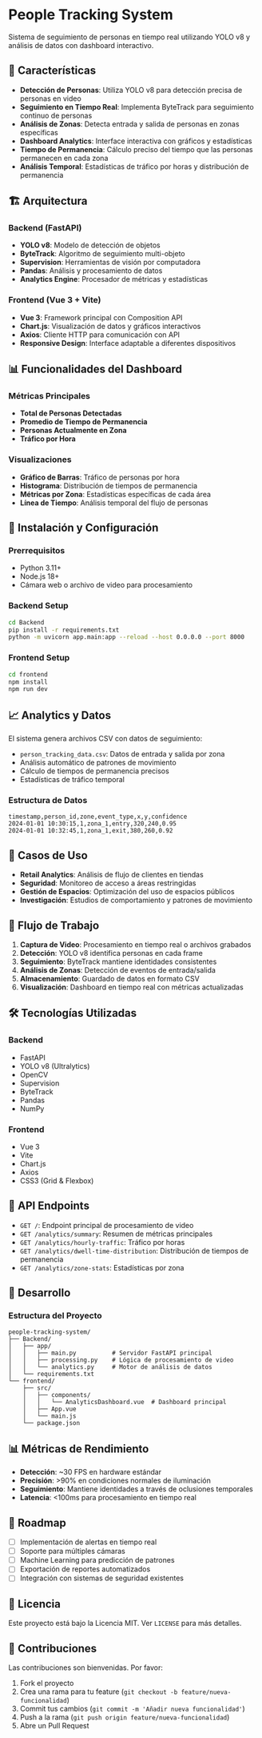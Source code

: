 # People Tracking System

Sistema de seguimiento de personas en tiempo real utilizando YOLO v8 y análisis de datos con dashboard interactivo.

## 🚀 Características

- **Detección de Personas**: Utiliza YOLO v8 para detección precisa de personas en video
- **Seguimiento en Tiempo Real**: Implementa ByteTrack para seguimiento continuo de personas
- **Análisis de Zonas**: Detecta entrada y salida de personas en zonas específicas
- **Dashboard Analytics**: Interface interactiva con gráficos y estadísticas
- **Tiempo de Permanencia**: Cálculo preciso del tiempo que las personas permanecen en cada zona
- **Análisis Temporal**: Estadísticas de tráfico por horas y distribución de permanencia

## 🏗️ Arquitectura

### Backend (FastAPI)
- **YOLO v8**: Modelo de detección de objetos
- **ByteTrack**: Algoritmo de seguimiento multi-objeto
- **Supervision**: Herramientas de visión por computadora
- **Pandas**: Análisis y procesamiento de datos
- **Analytics Engine**: Procesador de métricas y estadísticas

### Frontend (Vue 3 + Vite)
- **Vue 3**: Framework principal con Composition API
- **Chart.js**: Visualización de datos y gráficos interactivos
- **Axios**: Cliente HTTP para comunicación con API
- **Responsive Design**: Interface adaptable a diferentes dispositivos

## 📊 Funcionalidades del Dashboard

### Métricas Principales
- **Total de Personas Detectadas**
- **Promedio de Tiempo de Permanencia**
- **Personas Actualmente en Zona**
- **Tráfico por Hora**

### Visualizaciones
- **Gráfico de Barras**: Tráfico de personas por hora
- **Histograma**: Distribución de tiempos de permanencia
- **Métricas por Zona**: Estadísticas específicas de cada área
- **Línea de Tiempo**: Análisis temporal del flujo de personas

## 🔧 Instalación y Configuración

### Prerrequisitos
- Python 3.11+
- Node.js 18+
- Cámara web o archivo de video para procesamiento

### Backend Setup
```bash
cd Backend
pip install -r requirements.txt
python -m uvicorn app.main:app --reload --host 0.0.0.0 --port 8000
```

### Frontend Setup
```bash
cd frontend
npm install
npm run dev
```

## 📈 Analytics y Datos

El sistema genera archivos CSV con datos de seguimiento:
- `person_tracking_data.csv`: Datos de entrada y salida por zona
- Análisis automático de patrones de movimiento
- Cálculo de tiempos de permanencia precisos
- Estadísticas de tráfico temporal

### Estructura de Datos
```csv
timestamp,person_id,zone,event_type,x,y,confidence
2024-01-01 10:30:15,1,zona_1,entry,320,240,0.95
2024-01-01 10:32:45,1,zona_1,exit,380,260,0.92
```

## 🎯 Casos de Uso

- **Retail Analytics**: Análisis de flujo de clientes en tiendas
- **Seguridad**: Monitoreo de acceso a áreas restringidas
- **Gestión de Espacios**: Optimización del uso de espacios públicos
- **Investigación**: Estudios de comportamiento y patrones de movimiento

## 🔄 Flujo de Trabajo

1. **Captura de Video**: Procesamiento en tiempo real o archivos grabados
2. **Detección**: YOLO v8 identifica personas en cada frame
3. **Seguimiento**: ByteTrack mantiene identidades consistentes
4. **Análisis de Zonas**: Detección de eventos de entrada/salida
5. **Almacenamiento**: Guardado de datos en formato CSV
6. **Visualización**: Dashboard en tiempo real con métricas actualizadas

## 🛠️ Tecnologías Utilizadas

### Backend
- FastAPI
- YOLO v8 (Ultralytics)
- OpenCV
- Supervision
- ByteTrack
- Pandas
- NumPy

### Frontend
- Vue 3
- Vite
- Chart.js
- Axios
- CSS3 (Grid & Flexbox)

## 📝 API Endpoints

- `GET /`: Endpoint principal de procesamiento de video
- `GET /analytics/summary`: Resumen de métricas principales
- `GET /analytics/hourly-traffic`: Tráfico por horas
- `GET /analytics/dwell-time-distribution`: Distribución de tiempos de permanencia
- `GET /analytics/zone-stats`: Estadísticas por zona

## 🚀 Desarrollo

### Estructura del Proyecto
```
people-tracking-system/
├── Backend/
│   ├── app/
│   │   ├── main.py          # Servidor FastAPI principal
│   │   ├── processing.py    # Lógica de procesamiento de video
│   │   └── analytics.py     # Motor de análisis de datos
│   └── requirements.txt
└── frontend/
    ├── src/
    │   ├── components/
    │   │   └── AnalyticsDashboard.vue  # Dashboard principal
    │   ├── App.vue
    │   └── main.js
    └── package.json
```

## 📊 Métricas de Rendimiento

- **Detección**: ~30 FPS en hardware estándar
- **Precisión**: >90% en condiciones normales de iluminación
- **Seguimiento**: Mantiene identidades a través de oclusiones temporales
- **Latencia**: <100ms para procesamiento en tiempo real

## 🔮 Roadmap

- [ ] Implementación de alertas en tiempo real
- [ ] Soporte para múltiples cámaras
- [ ] Machine Learning para predicción de patrones
- [ ] Exportación de reportes automatizados
- [ ] Integración con sistemas de seguridad existentes

## 📄 Licencia

Este proyecto está bajo la Licencia MIT. Ver `LICENSE` para más detalles.

## 🤝 Contribuciones

Las contribuciones son bienvenidas. Por favor:
1. Fork el proyecto
2. Crea una rama para tu feature (`git checkout -b feature/nueva-funcionalidad`)
3. Commit tus cambios (`git commit -m 'Añadir nueva funcionalidad'`)
4. Push a la rama (`git push origin feature/nueva-funcionalidad`)
5. Abre un Pull Request
